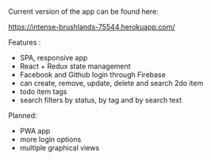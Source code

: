 
Current version of the app can be found here:

 https://intense-brushlands-75544.herokuapp.com/

 Features :
 - SPA, responsive app
 - React + Redux state management
 - Facebook and Github login through Firebase
 - can create, remove, update, delete and search 2do item
 - todo item tags
 - search filters by status, by tag and by search text

 Planned:
 - PWA app
 - more login options
 - multiple graphical views
